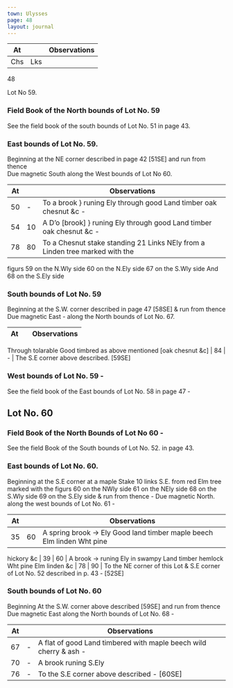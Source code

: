 ```yaml
---
town: Ulysses
page: 48
layout: journal
---
```


| At |    | Observations |
| -- | -- | ------------ |
| Chs | Lks | |

48

Lot No 59.
### Field Book of the North bounds of Lot No. 59

See the field book of the south bounds of Lot No. 51 in page 43.

### East bounds of Lot No. 59.

Beginning at the NE corner described in page 42 [51SE] and run from thence \
Due magnetic South along the West bounds of Lot No 60.

| At |    | Observations |
| -- | -- | ------------ |
| 50 | - | To a brook }  runing Ely through good Land timber oak chesnut &c -
| 54 | 10 | A D’o [brook] } runing Ely through good Land timber oak chesnut &c -
| 78 | 80 | To a Chesnut stake standing 21 Links NEly from a Linden tree marked with the
figurs 59 on the N.Wly side 60 on the N.Ely side 67 on the S.Wly side And 68 on the S.Ely side

### South bounds of Lot No. 59

Beginning at the S.W. corner described in page 47 [58SE] & run from thence \
Due magnetic East - along the North bounds of Lot No. 67.

| At |    | Observations |
| -- | -- | ------------ |
Through tolarable Good timbred as above mentioned [oak chesnut &c]
| 84 | - | The S.E corner above described. [59SE]

### West bounds of Lot No. 59 -

See the field book of the East bounds of Lot No. 58 in page 47 -

## Lot No. 60

### Field Book of the North Bounds of Lot No 60 -

See the field Book of the South bounds of Lot No. 52. in page 43.

### East bounds of Lot No. 60.

Beginning at the S.E corner at a maple Stake 10 links S.E. from red Elm tree marked with the figurs 60 on the NWly side 61 on the NEly side 68 on the S.Wly side 69 on the S.Ely side & run from thence - Due magnetic North. along the west bounds of Lot No. 61 -

| At |    | Observations |
| -- | -- | ------------ |
| 35 | 60 | A spring brook → Ely Good land timber maple beech Elm linden Wht pine
hickory &c
| 39 | 60 | A brook → runing Ely in swampy Land timber hemlock Wht pine Elm linden &c
| 78 | 90 | To the NE corner of this Lot & S.E corner of Lot No. 52 described in p. 43 - [52SE]

### South bounds of Lot No. 60

Beginning At the S.W. corner above described [59SE] and run from thence \
Due magnetic East along the North bounds of Lot No. 68 -

| At |    | Observations |
| -- | -- | ------------ |
| 67 | - | A flat of good Land timbered with maple beech wild cherry & ash -
| 70 | - | A brook runing S.Ely
| 76 | - | To the S.E corner above described - [60SE]

